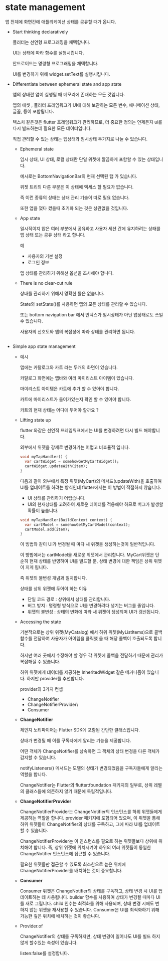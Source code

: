 # state management

앱 전체에 화면간에 애플리케이션 상태를 공유할 때가 옵니다.

- Start thinking declaratively
    
    플러터는 선언형 프로그래밍을 채택합니다.
    
    UI는 상태에 따라 함수를 실행시킵니다.
    
    안드로이드는 명령형 프로그래밍을 채택합니다.
    
    UI를 변경하기 위해 widget.setText를 실행시킵니다.
    
- Differentiate between ephemeral state and app state
    
    앱의 상태란 앱이 실행될 때 메모리에 존재하는 모든 것입니다.
    
    앱의 에셋 , 플러터 프레임워크가 UI에 대해 보관하는 모든 변수, 애니메이션 상태, 글꼴, 등이 포함됩니다.
    
    텍스처 같은것은 flutter 프레임워크가 관리하므로, 더 중요한 정의는 언제든지 ui를 다시 빌드하는데 필요한 모든 데이터입니다.
    
    직접 관리할 수 있는 상태는 앱상태와 임시상태 두가지로 나눌 수 있습니다.
    
    - Ephemeral state
        
        임시 상태, UI 상태, 로컬 상태란 단일 위젯에 깔끔하게 포함할 수 있는 상태입니다.
        
        예시로는 BottomNavigationBar의 현재 선택된 탭 가 있습니다.
        
        위젯 트리의 다른 부분은 이 상태에 엑세스 할 필요가 없습니다.
        
        즉 이런 종류의 상태는 상태 관리 기술이 따로 필요 없습니다.
        
        또한 앱을 껐다 켰을때 초기화 되는 것은 상관없을 것입니다.
        
    - App state
        
        일시적이지 않은 여러 부분에서 공유하고 사용자 세션 간에 유지하려는 상태를 앱 상태 또는 공유 상태 라고 합니다.
        
        예
        
        - 사용자의 기본 설정
        - 로그인 정보
        
        앱 상태를 관리하기 위해선 옵션을 조사해야 합니다.
        
    - There is no clear-cut rule
        
        상태를 관리하기 위해서 명확한 룰은 없습니다.
        
        State와 setState()를 사용하면 앱의 모든 상태를 관리할 수 있습니다.
        
        또는 bottom navigation bar 에서 인덱스가 임시상태가 아닌 앱상태로도 쓰일수 있습니다.
        
        사용자의 선호도와 앱의 복잡성에 따라 상태를 관리하면 됩니다.
        
    
    ## 
    
- Simple app state management
    - 예시
        
        앱에는 카탈로그와 카트 라는 두개의 화면이 있습니다.
        
        카탈로그 화면에는 앱바와 여러 마이리스트 아이템이 있습니다.
        
        마이리스트 아이템은 카트에 추가 할 수 있어야 합니다.
        
        카트에 마이리스트가 들어가있는지 확인 할 수 있어야 합니다.
        
        카트의 현재 상태는 어디에 두어야 할까요 ?
        
    - Lifting state up
        
        flutter 와같은 선언적 프레임워크에서는 UI를 변경하려면 다시 빌드 해야합니다.
        
        외부에서 위젯을 강제로 변경하기는 어렵고 비효율적 입니다.
        
        ```dart
        void myTapHandler() {
          var cartWidget = somehowGetMyCartWidget();
          cartWidget.updateWith(item);
        }
        ```
        
        다음과 같이 외부에서 특정 위젯(MyCart)의 메서드(updateWith)을 호출하여 UI를 업데이트를 하려는 방식인데 flutter에서는 이 방법이 적절하지 않습니다.
        
        - UI 상태를 관리하기 어렵습니다.
        - UI의 현재상태를 고려하여 새로운 데이터를 적용해야 하므로 버그가 발생할 확률이 높습니다.
        
        ```dart
        void myTapHandler(BuildContext context) {
          var cartModel = somehowGetMyCartModel(context);
          cartModel.add(item);
        }
        ```
        
        이 빙법와 같이 UI가 변경될 때 마다 새 위젯을 생성하는것이 일반적입니다.
        
        이 방법에서는 cartModel을 새로운 위젯에서 관리합니다. MyCart위젯은 단순히 현재 상태를 반영하여 UI를 빌드할 뿐, 상태 변경에 대한 책임은 상위 위젯이 지게 됩니다.
        
        즉 위젯의 불변성 개념과 일치합니다.
        
        상태를 상위 위젯에 두어야 하는 이유
        
        - 단일 코드 경로 : 상위에서 상태를 관리합니다.
        - 버그 방지 : 명령형 방식으로 UI를 변경하려다 생기는 버그를 줄입니다.
        - 위젯의 불변성 : 상태의 변화에 따라 새 위젯이 생성되며 UI가 갱신됩니다.
        
    - Accessing the state
        
        기본적으로는 상위 위젯(MyCatalog) 에서 하위 위젯(MyListItems)으로 콜백 함수를 전달하여 사용자가 아이템을 클릭했 을 때 해당 콜백이 호출되도록 합니다.
        
        하지만 여러 곳에서 수정해야 할 경우 각 위젯에 콜백을 전달하기 때문에 관리가 복잡해질 수 있습니다.
        
        하위 위젯에게 데이터를 제공하는 InheritedWidget 같은 메커니즘이 있습니다. 하지만 provider를 추천합니다. 
        
        provider의 3가지 컨셉
        
        - ChangeNotifier
        - ChangeNotifierProvider\
        - Consumer
        
    - **ChangeNotifier**
        
        체인지 노티파이어는 Flutter SDK에 포함된 간단한 클래스입니다.
        
        상태가 변경될 때 이를 구독자에게 알리는 기능을 제공합니다.
        
        어떤 객체가 ChangeNotifier를 상속하면 그 객체의 상태 변경을 다른 객체가 감지할 수 있습니다.
        
        notifyListeners() 메서드는 모델의 상태가 변경되었음을 구독자들에게 알리는 역할을 합니다.
        
        ChangeNotifier는 Flutter의 flutter:foundation 패키지의 일부로, 상위 레벨의 클래스들에 의존하지 않기 때문에 독립적입니다.
        
    - **ChangeNotifierProvider**
        
        ChangeNotifierProvider는 ChangeNotifier의 인스턴스를 하위 위젯들에게 제공하는 역할을 합니다.
        provider 패키지에 포함되어 있으며, 이 위젯을 통해 하위 위젯들이 ChangeNotifier의 상태를 구독하고, 그에 따라 UI를 업데이트할 수 있습니다.
        
        ChangeNotifierProvider는 이 인스턴스를 필요로 하는 위젯들보다 상위에 위치해야 합니다.
        즉, 상위 위젯에 위치시켜야 하위의 여러 위젯들이 동일한 ChangeNotifier 인스턴스에 접근할 수 있습니다.
        
        필요한 위젯들만 접근할 수 있도록 최소한으로 높은 위치에 ChangeNotifierProvider를 배치하는 것이 중요합니다.
        
    - **Consumer**
        
        Consumer 위젯은 ChangeNotifier의 상태를 구독하고, 상태 변경 시 UI를 업데이트하는 데 사용됩니다.
        builder 함수를 사용하여 상태가 변경될 때마다 UI를 새로 그립니다.
        child 인수는 최적화를 위해 사용되며, 상태 변경 시에도 변하지 않는 위젯을 재사용할 수 있습니다.
        Consumer은 UI를 최적화하기 위해 가능한 깊은 위치에 배치하는 것이 좋습니다.
        
    - Provider.of
        
        ChangeNotifier의 상태를 구독하지만, 상태 변경이 일어나도 UI를 빌드 하지 않게 할수있는 속성이 있습니다.
        
        listen:false를 설정합니다.
